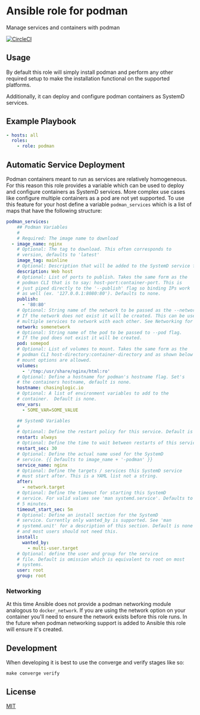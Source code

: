 # Ansible role for podman

Manage services and containers with podman

[![CircleCI](https://img.shields.io/circleci/build/github/chasinglogic/ansible-role-podman/master?style=flat-square)](https://circleci.com/gh/chasinglogic/ansible-role-podman)

Usage
-----

By default this role will simply install podman and perform any other required
setup to make the installation functional on the supported platforms. 

Additionally, it can deploy and configure podman containers as SystemD services.

Example Playbook
----------------

```yaml
- hosts: all
  roles:
    - role: podman
```


Automatic Service Deployment
----------------------------

Podman containers meant to run as services are relatively
homogeneous. For this reason this role provides a variable which can
be used to deploy and configure containers as SystemD services. More
complex use cases like configure multiple containers as a pod are not
yet supported. To use this feature for your host define a variable
`podman_services` which is a list of maps that have the following
structure:

```yaml
podman_services:
    ## Podman Variables
    #
    # Required: The image name to download
  - image_name: nginx
    # Optional: The tag to download. This often corresponds to
    # version, defaults to 'latest'
    image_tag: mainline
    # Optional: Description that will be added to the SystemD service file
    description: Web host
    # Optional: List of ports to publish. Takes the same form as the
    # podman CLI that is to say: host-port:container-port. This is
    # just piped directly to the '--publish' flag so binding IPs work
    # as well (ex. '127.0.0.1:8080:80'). Defaults to none.
    publish:
      - '80:80'
    # Optional: String name of the network to be passed as the --network flag.
    # If the network does not exist it will be created. This can be used to allow
    # multiple services to network with each other. See Networking for caveats
    network: somenetwork
    # Optional: String name of the pod to be passed to --pod flag.
    # If the pod does not exist it will be created.
    pod: somepod
    # Optional: List of volumes to mount. Takes the same form as the
    # podman CLI host-directory:container-directory and as shown below
    # mount options are allowed.
    volumes:
      - '/tmp:/usr/share/nginx/html:ro'
    # Optional: Define a hostname for podman's hostname flag. Set's
    # the containers hostname, default is none.
    hostname: chasinglogic.io
    # Optional: A list of environment variables to add to the
    # container.  Default is none.
    env_vars:
      - SOME_VAR=SOME_VALUE

    ## SystemD Variables
    #
    # Optional: Define the restart policy for this service. Default is always
    restart: always
    # Optional: Define the time to wait between restarts of this service in seconds. Default is 30
    restart_sec: 30
    # Optional: Define the actual name used for the SystemD
    # service. {{ Defaults to image_name + '-podman' }}
    service_name: nginx
    # Optional: Define the targets / services this SystemD service
    # must start after. This is a YAML list not a string.
    after:
      - network.target
    # Optional: Define the timeout for starting this SystemD
    # service. For valid values see 'man systemd.service'. Defaults to
    # 5 minutes.
    timeout_start_sec: 5m
    # Optional: Define an install section for the SystemD
    # service. Currently only wanted_by is supported. See 'man
    # systemd.unit' for a description of this section. Default is none
    # and most users should not need this.
    install:
      wanted_by:
        - multi-user.target
    # Optional: define the user and group for the service
    # file. Default is omission which is equivalent to root on most
    # systems.
    user: root
    group: root
```

### Networking

At this time Ansible does not provide a podman networking module analogous to
`docker_network`. If you are using the network option on your container you'll
need to ensure the network exists before this role runs. In the future when
podman networking support is added to Ansible this role will ensure it's
created.

Development
-----------

When developing it is best to use the converge and verify stages like so:

```
make converge verify
```



License
-------

[MIT](LICENSE)
